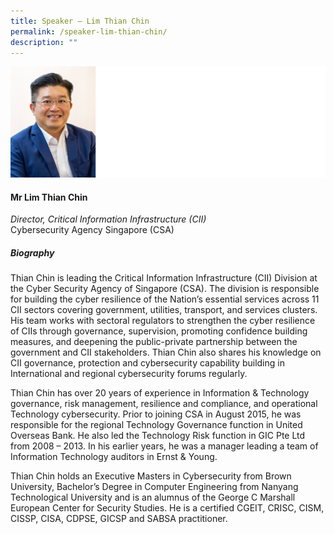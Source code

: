 ```yaml
---
title: Speaker – Lim Thian Chin
permalink: /speaker-lim-thian-chin/
description: ""
---
```


![](/images/Speakers/Lim%20Thian%20Chin.jpg)

#### **Mr Lim Thian Chin**

*Director, Critical Information Infrastructure (CII)*  
Cybersecurity Agency Singapore (CSA)

##### **Biography**
Thian Chin is leading the Critical Information Infrastructure (CII) Division at the Cyber Security Agency of Singapore (CSA). The division is responsible for building the cyber resilience of the Nation’s essential services across 11 CII sectors covering government, utilities, transport, and services clusters. His team works with sectoral regulators to strengthen the cyber resilience of CIIs through governance, supervision, promoting confidence building measures, and deepening the public-private partnership between the government and CII stakeholders. Thian Chin also shares his knowledge on CII governance, protection and cybersecurity capability building in International and regional cybersecurity forums regularly. 
 
Thian Chin has over 20 years of experience in Information & Technology governance, risk management, resilience and compliance, and operational Technology cybersecurity. Prior to joining CSA in August 2015, he was responsible for the regional Technology Governance function in United Overseas Bank. He also led the Technology Risk function in GIC Pte Ltd from 2008 – 2013. In his earlier years, he was a manager leading a team of Information Technology auditors in Ernst & Young.
 
Thian Chin holds an Executive Masters in Cybersecurity from Brown University, Bachelor’s Degree in Computer Engineering from Nanyang Technological University and is an alumnus of the George C Marshall European Center for Security Studies. He is a certified CGEIT, CRISC, CISM, CISSP, CISA, CDPSE, GICSP and SABSA practitioner.